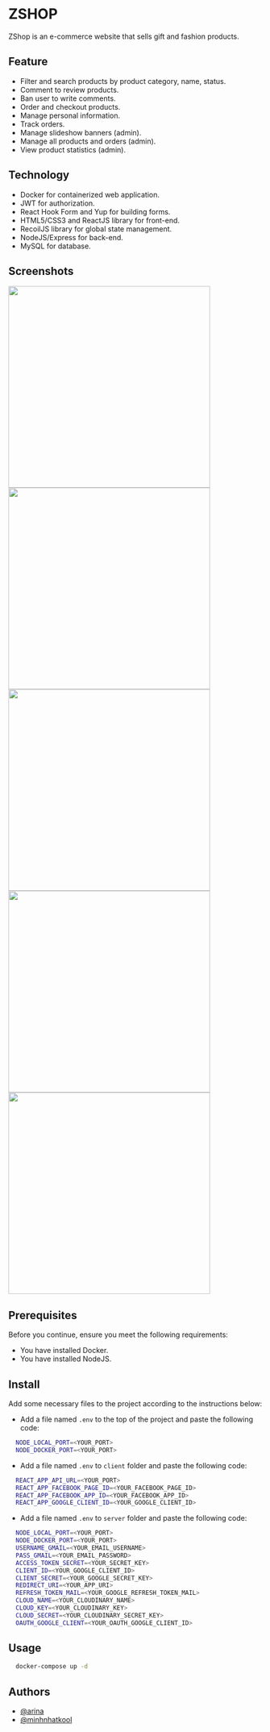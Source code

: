 # ZSHOP

ZShop is an e-commerce website that sells gift and fashion products.

## Feature
* Filter and search products by product category, name, status.
* Comment to review products.
* Ban user to write comments.
* Order and checkout products.
* Manage personal information.
* Track orders.
* Manage slideshow banners (admin).
* Manage all products and orders (admin).
* View product statistics (admin).


## Technology
* Docker for containerized web application.
* JWT for authorization.
* React Hook Form and Yup for building forms.
* HTML5/CSS3 and ReactJS library for front-end.
* RecoilJS library for global state management.
* NodeJS/Express for back-end.
* MySQL for database.


## Screenshots
<img src="https://res.cloudinary.com/dccqahm52/image/upload/v1643222789/ZShop/home_ovcxvk.png" width="400" />
<img src="https://res.cloudinary.com/dccqahm52/image/upload/v1643223764/ZShop/detail_u2xnff.png" width="400" />
<img src="https://res.cloudinary.com/dccqahm52/image/upload/v1643224181/ZShop/checkout_lx35wu.png" width="400" />
<img src="https://res.cloudinary.com/dccqahm52/image/upload/v1643224372/ZShop/statistics_avpis2.png" width="400" />
<img src="https://res.cloudinary.com/dccqahm52/image/upload/v1643224494/ZShop/manage-product_xqhuzj.png" width="400" />


## Prerequisites

Before you continue, ensure you meet the following requirements:
* You have installed Docker.
* You have installed NodeJS.

## Install
Add some necessary files to the project according to the instructions below:
* Add a file named `.env` to the top of the project and paste the following code:
```bash
  NODE_LOCAL_PORT=<YOUR_PORT>
  NODE_DOCKER_PORT=<YOUR_PORT>
```
* Add a file named `.env` to `client` folder and paste the following code:
```bash
  REACT_APP_API_URL=<YOUR_PORT>
  REACT_APP_FACEBOOK_PAGE_ID=<YOUR_FACEBOOK_PAGE_ID>
  REACT_APP_FACEBOOK_APP_ID=<YOUR_FACEBOOK_APP_ID>
  REACT_APP_GOOGLE_CLIENT_ID=<YOUR_GOOGLE_CLIENT_ID>
```
* Add a file named `.env` to `server` folder and paste the following code:
```bash
  NODE_LOCAL_PORT=<YOUR_PORT>
  NODE_DOCKER_PORT=<YOUR_PORT>
  USERNAME_GMAIL=<YOUR_EMAIL_USERNAME>
  PASS_GMAIL=<YOUR_EMAIL_PASSWORD>
  ACCESS_TOKEN_SECRET=<YOUR_SECRET_KEY>
  CLIENT_ID=<YOUR_GOOGLE_CLIENT_ID>
  CLIENT_SECRET=<YOUR_GOOGLE_SECRET_KEY>
  REDIRECT_URI=<YOUR_APP_URI>
  REFRESH_TOKEN_MAIL=<YOUR_GOOGLE_REFRESH_TOKEN_MAIL>
  CLOUD_NAME=<YOUR_CLOUDINARY_NAME>
  CLOUD_KEY=<YOUR_CLOUDINARY_KEY>
  CLOUD_SECRET=<YOUR_CLOUDINARY_SECRET_KEY>
  OAUTH_GOOGLE_CLIENT=<YOUR_OAUTH_GOOGLE_CLIENT_ID>
```


## Usage

```bash
  docker-compose up -d
```


## Authors

- [@arina](https://github.com/Arina-LoneWolf)
- [@minhnhatkool](https://github.com/minhnhatkool123)
